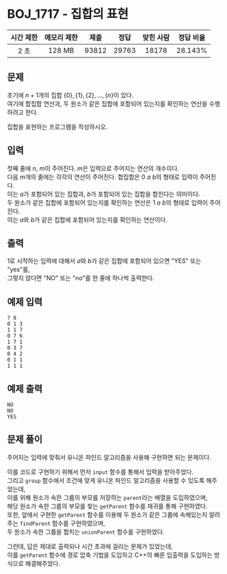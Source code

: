 # BOJ_1717 - 집합의 표현

| 시간 제한 | 메모리 제한 | 제출  | 정답  | 맞힌 사람 | 정답 비율 |
| :-------: | :---------: | :---: | :---: | :-------: | :-------: |
|   2 초    |   128 MB    | 93812 | 29763 |   18178   |  28.143%  |

## 문제

초기에 $n+1$개의 집합 $\{0\}, \{1\}, \{2\}, \dots , \{n\}$이 있다.  
여기에 합집합 연산과, 두 원소가 같은 집합에 포함되어 있는지를 확인하는 연산을 수행하려고 한다.

집합을 표현하는 프로그램을 작성하시오.

## 입력

첫째 줄에 $n$, $m$이 주어진다. $m$은 입력으로 주어지는 연산의 개수이다.  
다음 $m$개의 줄에는 각각의 연산이 주어진다. 합집합은 $0$ $a$ $b$의 형태로 입력이 주어진다.  
이는 $a$가 포함되어 있는 집합과, $b$가 포함되어 있는 집합을 합친다는 의미이다.  
두 원소가 같은 집합에 포함되어 있는지를 확인하는 연산은 $1$ $a$ $b$의 형태로 입력이 주어진다.  
이는 $a$와 $b$가 같은 집합에 포함되어 있는지를 확인하는 연산이다.

## 출력

1로 시작하는 입력에 대해서 $a$와 $b$가 같은 집합에 포함되어 있으면 "YES" 또는 "yes"를,  
그렇지 않다면 "NO" 또는 "no"를 한 줄에 하나씩 출력한다.

## 예제 입력

```
7 8
0 1 3
1 1 7
0 7 6
1 7 1
0 3 7
0 4 2
0 1 1
1 1 1
```

## 예제 출력

```
NO
NO
YES
```

## 문제 풀이

주어지는 입력에 맞춰서 유니온 파인드 알고리즘을 사용해 구현하면 되는 문제이다.

이를 코드로 구현하기 위해서 먼저 `input` 함수를 통해서 입력을 받아주었다.  
그리고 `group` 함수에서 조건에 맞게 유니온 파인드 알고리즘을 사용할 수 있도록 해주었는데,  
이를 위해 원소가 속한 그룹의 부모를 저장하는 `parent`라는 배열을 도입하였으며,  
해당 원소가 속한 그룹의 부모를 찾는 `getParent` 함수를 재귀를 통해 구현하였다.  
또한, 앞에서 구현한 `getParent` 함수를 이용해 두 원소가 같은 그룹에 속해있는지 알려주는 `findParent` 함수를 구현하였으며,  
두 원소가 속한 그룹을 합치는 `unionParent` 함수를 구현하였다.

그런데, 답은 제대로 출력되나 시간 초과에 걸리는 문제가 있었는데,  
이를 `getParent` 함수에 경로 압축 기법을 도입하고 C++의 빠른 입출력을 도입하는 방식으로 해결해주었다.
